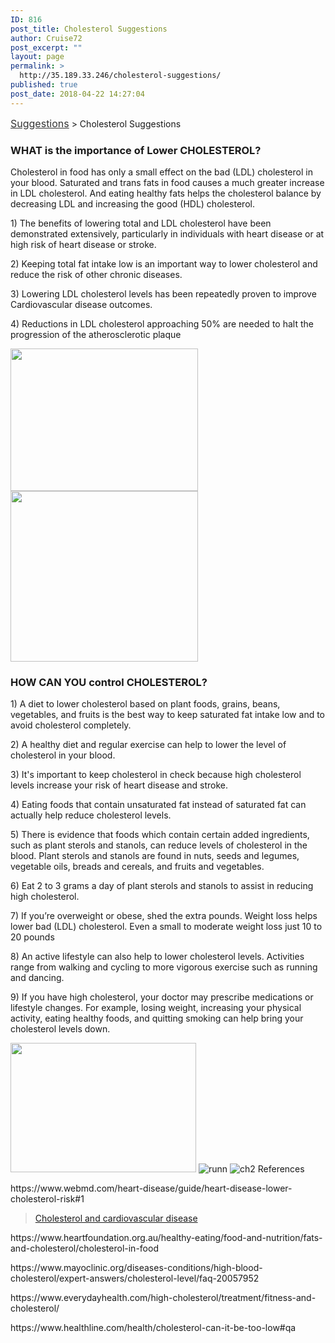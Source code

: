 ```yaml
---
ID: 816
post_title: Cholesterol Suggestions
author: Cruise72
post_excerpt: ""
layout: page
permalink: >
  http://35.189.33.246/cholesterol-suggestions/
published: true
post_date: 2018-04-22 14:27:04
---
```

<p><a style="font-size: 16px; color: #333333;" href="http://www.cvdhelper.tk/suggestions/">Suggestions</a> &gt; Cholesterol Suggestions</p>		
			<h3>WHAT is the importance of Lower CHOLESTEROL?</h3>		
		<p>Cholesterol in food has only a small effect on the bad (LDL) cholesterol in your blood. Saturated and trans fats in food causes a much greater increase in LDL cholesterol. And eating healthy fats helps the cholesterol balance by decreasing LDL and increasing the good (HDL) cholesterol.</p><p>1) The benefits of lowering total and LDL cholesterol have been demonstrated extensively, particularly in individuals with heart disease or at high risk of heart disease or stroke.</p><p>2) Keeping total fat intake low is an important way to lower cholesterol and reduce the risk of other chronic diseases. </p><p>3) Lowering LDL cholesterol levels has been repeatedly proven to improve Cardiovascular disease outcomes. </p><p>4) Reductions in LDL cholesterol approaching 50% are needed to halt the progression of the atherosclerotic plaque</p>		
										<img width="300" height="228" src="http://35.189.33.246/wp-content/uploads/2018/04/ch1-300x228.png" alt="" srcset="http://35.189.33.246/wp-content/uploads/2018/04/ch1-300x228.png 300w, http://35.189.33.246/wp-content/uploads/2018/04/ch1.png 390w" sizes="(max-width: 300px) 100vw, 300px" />											
										<img width="300" height="273" src="http://35.189.33.246/wp-content/uploads/2018/04/ch3-300x273.png" alt="" srcset="http://35.189.33.246/wp-content/uploads/2018/04/ch3-300x273.png 300w, http://35.189.33.246/wp-content/uploads/2018/04/ch3.png 308w" sizes="(max-width: 300px) 100vw, 300px" />											
			<h3>HOW CAN YOU control  CHOLESTEROL?</h3>		
		<p>1) A diet to lower cholesterol based on plant foods, grains, beans, vegetables, and fruits is the best way to keep saturated fat intake low and to avoid cholesterol completely.</p><p>2) A healthy diet and regular exercise can help to lower the level of cholesterol in your blood.</p><p>3) It's important to keep cholesterol in check because high cholesterol levels increase your risk of heart disease and stroke.</p><p>4) Eating foods that contain unsaturated fat instead of saturated fat can actually help reduce cholesterol levels.</p><p>5) There is evidence that foods which contain certain added ingredients, such as plant sterols and stanols, can reduce levels of cholesterol in the blood. Plant sterols and stanols are found in nuts, seeds and legumes, vegetable oils, breads and cereals, and fruits and vegetables. </p><p>6) Eat 2 to 3 grams a day of plant sterols and stanols to assist in reducing high cholesterol. </p><p>7) If you’re overweight or obese, shed the extra pounds. Weight loss helps lower bad (LDL) cholesterol. Even a small to moderate weight loss just 10 to 20 pounds</p><p>8) An active lifestyle can also help to lower cholesterol levels. Activities range from walking and cycling to more vigorous exercise such as running and dancing.</p><p>9) If you have high cholesterol, your doctor may prescribe medications or lifestyle changes. For example, losing weight, increasing your physical activity, eating healthy foods, and quitting smoking can help bring your cholesterol levels down.</p>		
										<img width="297" height="207" src="http://35.189.33.246/wp-content/uploads/2018/04/lc.png" alt="" />											
										<img src="http://35.189.33.246/wp-content/uploads/elementor/thumbs/runn-np5i7lnezg0rtdznd0wdrrafvgodfawrmco74g58eo.png" title="runn" alt="runn" />											
										<img src="http://35.189.33.246/wp-content/uploads/elementor/thumbs/ch2-np5i97xer68jt7mzwq392cl0pcp4ojc4id4avlqtow.png" title="ch2" alt="ch2" />											
												References  					
					<p>https://www.webmd.com/heart-disease/guide/heart-disease-lower-cholesterol-risk#1</p><p><blockquote data-secret="UErZ1X5McB"><a href="https://www.athero.org.au/fh/patients/cholesterol-and-cardiovascular-disease/">Cholesterol and cardiovascular disease</a></blockquote><iframe sandbox="allow-scripts" security="restricted" style="position: absolute; clip: rect(1px, 1px, 1px, 1px);" src="https://www.athero.org.au/fh/patients/cholesterol-and-cardiovascular-disease/embed/#?secret=UErZ1X5McB" data-secret="UErZ1X5McB" width="500" height="282" title="&#8220;Cholesterol and cardiovascular disease&#8221; &#8212; FH Australasia Network" frameborder="0" marginwidth="0" marginheight="0" scrolling="no"></iframe></p><p>https://www.heartfoundation.org.au/healthy-eating/food-and-nutrition/fats-and-cholesterol/cholesterol-in-food</p><p>https://www.mayoclinic.org/diseases-conditions/high-blood-cholesterol/expert-answers/cholesterol-level/faq-20057952</p><p>https://www.everydayhealth.com/high-cholesterol/treatment/fitness-and-cholesterol/</p><p>https://www.healthline.com/health/cholesterol-can-it-be-too-low#qa</p> 